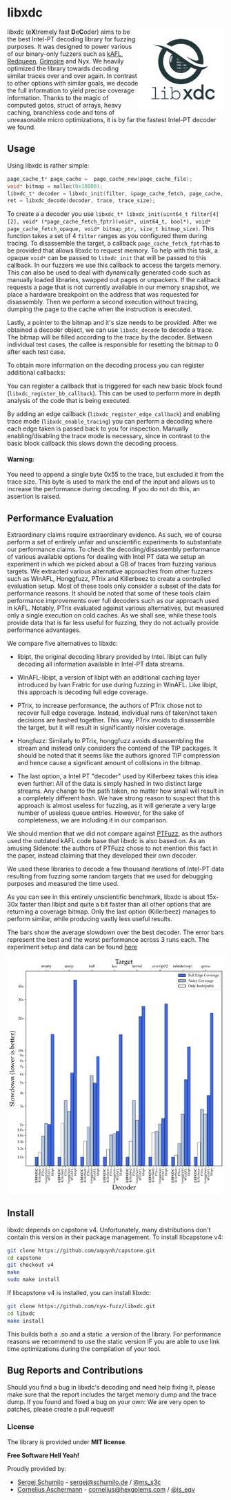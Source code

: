 # libxdc

<p>
<img align="right" width="200"  src="logo.png">
</p>

libxdc (e**X**tremely fast **D**e**C**oder) aims to be the best Intel-PT decoding library for fuzzing purposes. It was designed to power various of our binary-only fuzzers such as [kAFL](https://github.com/RUB-SysSec/kAFL), [Redqueen](https://github.com/RUB-SysSec/redqueen), [Grimoire](https://github.com/RUB-SysSec/grimoire) and Nyx. We heavily optimized the library towards decoding similar traces over and over again. In contrast to other options with similar goals, we decode the full information to yield precise coverage information. Thanks to the magic of computed gotos, struct of arrays, heavy caching, branchless code and tons of unreasonable micro optimizations, it is by far the fastest Intel-PT decoder we found.

## Usage

Using libxdc is rather simple:

```c
page_cache_t* page_cache =  page_cache_new(page_cache_file);
void* bitmap = malloc(0x10000);
libxdc_t* decoder = libxdc_init(filter, &page_cache_fetch, page_cache, bitmap, 0x10000);
ret = libxdc_decode(decoder, trace, trace_size);
```

To create a a decoder you use `libxdc_t* libxdc_init(uint64_t filter[4][2], void* (*page_cache_fetch_fptr)(void*, uint64_t, bool*), void* page_cache_fetch_opaque, void* bitmap_ptr, size_t bitmap_size)`. This function takes a set of 4 `filter` ranges as you configured them during tracing. To disassemble the target, a callback `page_cache_fetch_fptr`has to be provided that  allows libxdc to request memory. To help with this task, a opaque `void*` can be passed to `libxdc_init` that will be passed to this callback. In our fuzzers we use this callback to access the targets memory. This can also be used to deal with dynamically generated code such as manually loaded libraries, swapped out pages  or unpackers. If the callback requests a page  that is not currently available in our memory snapshot, we place a hardware breakpoint on the address that was requested for disassembly. Then  we perform a second execution without tracing, dumping the page to the cache when the instruction is executed. 

 Lastly, a pointer to the bitmap and it's size needs to be provided. After we obtained a decoder object, we can use `libxdc_decode` to decode a trace. The bitmap will be filled according to the trace by the decoder. Between individual test cases, the callee is responsible for resetting the bitmap to 0 after each test case.

To obtain more information on the decoding process you can register additional callbacks:

You can register a callback that is triggered for each new basic block found (`libxdc_register_bb_callback`). This can be used to perform more in depth analysis of the code that is being executed. 

By adding an edge callback (`libxdc_register_edge_callback`) and enabling trace mode (`libxdc_enable_tracing`) you can perform a decoding where each edge taken is passed back to you for inspection. Manually enabling/disabling the trace mode is necessary,  since in contrast to the basic block callback this  slows down the decoding process.

#### Warning:

You need to append a single byte 0x55 to the trace, but excluded it from the trace size. This byte is used to mark the end of the input and allows us to increase the performance during decoding. If you do not do this, an assertion is raised.

## Performance Evaluation

Extraordinary claims require extraordinary evidence. As such, we of course perform a set of entirely unfair and unscientific experiments to substantiate our performance claims. To check the decoding/disassembly performance of various available options for dealing with Intel PT data we setup an experiment in which we picked about a GB of traces from fuzzing various targets. We extracted various alternative approaches from other fuzzers such as WinAFL, Honggfuzz, PTrix and Killerbeez to create a controlled evaluation setup. Most of these tools only consider a subset of the data for performance reasons. It should be noted that some of these tools claim performance improvements over full decoders such as our approach used in kAFL. Notably, PTrix evaluated against various alternatives, but measured only a single execution on cold caches. As we shall see, while these tools provide data that is far less useful for fuzzing, they do not actually provide performance advantages. 

We compare five alternatives to libxdc: 

* libipt, the original decoding library provided by Intel. libipt can fully decoding all information available in Intel-PT data streams.  

* WinAFL-libipt, a version of libipt with an additional caching layer introduced by Ivan Fratric for use during fuzzing in WinAFL. Like libipt, this approach is decoding full edge coverage.

* PTrix, to increase performance, the authors of PTrix chose not to recover full edge coverage. Instead, individual runs of taken/not taken decisions are hashed together. This way, PTrix avoids to disassemble the target, but it will result in significantly noisier coverage. 

* Hongfuzz: Similarly to PTrix, honggfuzz avoids disassembling the stream and instead only considers the contend of the TIP packages.  It should be noted that it seems like the authors ignored TIP compression and hence cause a significant amount of collisions in the bitmap.

* The last option, a Intel PT "decoder" used by Killerbeez takes this idea even further: All of the data is simply hashed in two distinct large streams. Any change to the path taken, no matter how small will result in a completely different hash. We have strong reason to suspect that this approach is almost useless for fuzzing, as it will generate a very large number of useless queue entries. However, for the sake of completeness, we are including it in our comparison.

We should mention that we did not compare against [PTFuzz](https://github.com/hunter-ht-2018/ptfuzzer/blob/master/pt/disassembler.h), as the authors used the outdated kAFL code base that libxdc is also based on. As an amusing Sidenote: the authors of PTFuzz chose to not mention this fact in the paper, instead claiming that they developed their own decoder. 

We used these libraries to decode a few thousand iterations of Intel-PT data resulting from fuzzing some random targets that we used for debugging purposes and measured the time used.

As you can see in this entirely unscientific benchmark, libxdc is about 15x-30x faster than libipt and quite a bit faster than all other options that are returning a coverage bitmap. Only the last option (Killerbeez) manages to perform similar, while producing vastly less useful results. 

The bars show the average slowdown over the best decoder. The error bars represent the best and the worst performance across 3 runs each. The experiment setup and data can be found [here](https://github.com/nyx-fuzz/libxdc_experiments) 

![](https://github.com/nyx-fuzz/libxdc_experiments/raw/master/experiments/eval.png)

## Install

libxdc depends on capstone v4. Unfortunately, many distributions don't contain this version in their package management. To install libcapstone v4: 

```bash
git clone https://github.com/aquynh/capstone.git
cd capstone
git checkout v4
make 
sudo make install
```

If libcapstone v4 is installed, you can install libxdc:

```bash
git clone https://github.com/nyx-fuzz/libxdc.git
cd libxdc
make install
```

This builds both a .so and a static .a version of the library. For performance reasons we recommend to use the static version IF you are able to use link time optimizations during the compilation of your tool. 

## Bug Reports and Contributions

Should you find a bug in libxdc's decoding and need help fixing it, please make sure that the report includes the target memory dump and the trace dump.  If you found and fixed a bug on your own: We are very open to patches, please create a pull request!  

### License

The library is provided under **MIT license**. 

**Free Software Hell Yeah!** 

Proudly provided by: 
* [Sergej Schumilo](http://schumilo.de) - sergej@schumilo.de / [@ms_s3c](https://twitter.com/ms_s3c)
* [Cornelius Aschermann](https://hexgolems.com) - cornelius@hexgolems.com / [@is_eqv](https://twitter.com/is_eqv)
